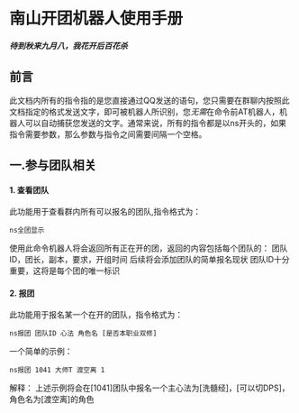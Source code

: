 # 南山开团机器人使用手册
##### 待到秋来九月八，我花开后百花杀
## 前言
此文档内所有的指令指的是您直接通过QQ发送的语句，您只需要在群聊内按照此文档指定的格式发送文字，即可被机器人所识别，您*无需*在命令前AT机器人，机器人可以自动捕获您发送的文字。通常来说，所有的指令都是以ns开头的，如果指令需要参数，那么参数与指令之间需要间隔一个空格。
## 一.参与团队相关
#### 1. 查看团队
此功能用于查看群内所有可以报名的团队,指令格式为：
```
ns全团显示
```
使用此命令机器人将会返回所有正在开的团，返回的内容包括每个团队的：
团队ID，团长，副本，要求，开组时间
后续将会添加团队的简单报名现状
团队ID十分重要，这将是每个团的唯一标识
#### 2. 报团
此功能用于报名某一个在开的团队，指令格式为：
```
ns报团 团队ID 心法 角色名 [是否本职业双修]
```
一个简单的示例：
```
ns报团 1041 大师T 渡空离 1
```
解释：
上述示例将会在[1041]团队中报名一个主心法为[洗髓经]，[可以切DPS]，角色名为[渡空离]的角色


